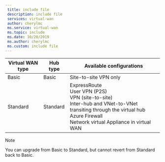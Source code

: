 ```yaml
---
 title: include file
 description: include file
 services: virtual-wan
 author: cherylmc
 ms.service: virtual-wan
 ms.topic: include
 ms.date: 10/20/2019
 ms.author: cherylmc
 ms.custom: include file
---
```


| **Virtual WAN type** | **Hub type** | **Available configurations** |
|---|---|---|
|Basic | Basic | Site-to-site VPN only |
| Standard | Standard | ExpressRoute<br>User VPN (P2S)<br>VPN (site-to-site)<br> Inter-hub and VNet-to-VNet transiting through the virtual hub<br> Azure Firewall<br> Network virtual Appliance in virtual WAN |

>[!NOTE]
>You can upgrade from Basic to Standard, but cannot revert from Standard back to Basic.
>
